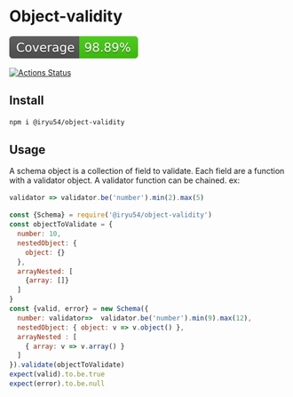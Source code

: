 # Object-validity
![coverage](./badge.svg)

[![Actions Status](https://github.com/clabroche/object-validity/workflows/Node%20CI/badge.svg)](https://github.com/clabroche/object-validity/actions)

## Install
``` bash 
npm i @iryu54/object-validity
```

## Usage

A schema object is a collection of field to validate. Each field are a function with a validator object. A validator function can be chained. ex:
``` javascript
validator => validator.be('number').min(2).max(5)
```

``` javascript
const {Schema} = require('@iryu54/object-validity')
const objectToValidate = {
  number: 10,
  nestedObject: {
    object: {}
  },
  arrayNested: [
    {array: []}
  ]
}
const {valid, error} = new Schema({
  number: validator=>  validator.be('number').min(9).max(12),
  nestedObject: { object: v => v.object() },
  arrayNested : [
    { array: v => v.array() }
  ]
}).validate(objectToValidate)
expect(valid).to.be.true
expect(error).to.be.null
```
